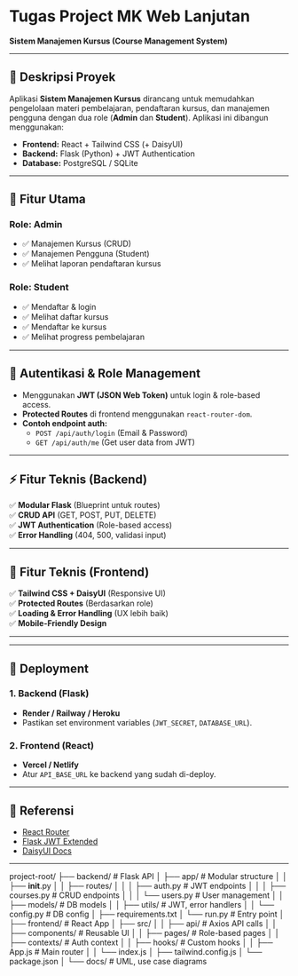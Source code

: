 # **Tugas Project MK Web Lanjutan**  
**Sistem Manajemen Kursus (Course Management System)**  


---

## **📝 Deskripsi Proyek**  
Aplikasi **Sistem Manajemen Kursus** dirancang untuk memudahkan pengelolaan materi pembelajaran, pendaftaran kursus, dan manajemen pengguna dengan dua role (**Admin** dan **Student**). Aplikasi ini dibangun menggunakan:  
- **Frontend:** React + Tailwind CSS (+ DaisyUI)  
- **Backend:** Flask (Python) + JWT Authentication  
- **Database:** PostgreSQL / SQLite  

---

## **🎯 Fitur Utama**  
### **Role: Admin**  
- ✅ Manajemen Kursus (CRUD)  
- ✅ Manajemen Pengguna (Student)  
- ✅ Melihat laporan pendaftaran kursus  

### **Role: Student**  
- ✅ Mendaftar & login  
- ✅ Melihat daftar kursus  
- ✅ Mendaftar ke kursus  
- ✅ Melihat progress pembelajaran  

---


## **🔐 Autentikasi & Role Management**  
- Menggunakan **JWT (JSON Web Token)** untuk login & role-based access.  
- **Protected Routes** di frontend menggunakan `react-router-dom`.  
- **Contoh endpoint auth:**  
  - `POST /api/auth/login` (Email & Password)  
  - `GET /api/auth/me` (Get user data from JWT)  

---



## **⚡ Fitur Teknis (Backend)**  
✅ **Modular Flask** (Blueprint untuk routes)  
✅ **CRUD API** (GET, POST, PUT, DELETE)  
✅ **JWT Authentication** (Role-based access)  
✅ **Error Handling** (404, 500, validasi input)  

---

## **🎨 Fitur Teknis (Frontend)**  
✅ **Tailwind CSS + DaisyUI** (Responsive UI)  
✅ **Protected Routes** (Berdasarkan role)  
✅ **Loading & Error Handling** (UX lebih baik)  
✅ **Mobile-Friendly Design**  

---



---

## **🚀 Deployment**  
### **1. Backend (Flask)**  
- **Render / Railway / Heroku**  
- Pastikan set environment variables (`JWT_SECRET`, `DATABASE_URL`).  

### **2. Frontend (React)**  
- **Vercel / Netlify**  
- Atur `API_BASE_URL` ke backend yang sudah di-deploy.  

---

## **📌 Referensi**  
- [React Router](https://reactrouter.com)  
- [Flask JWT Extended](https://flask-jwt-extended.readthedocs.io/)  
- [DaisyUI Docs](https://daisyui.com/)  



 

---
project-root/
├── backend/               # Flask API
│   ├── app/               # Modular structure
│   │   ├── __init__.py
│   │   ├── routes/
│   │   │   ├── auth.py    # JWT endpoints
│   │   │   ├── courses.py # CRUD endpoints
│   │   │   └── users.py   # User management
│   │   ├── models/        # DB models
│   │   ├── utils/         # JWT, error handlers
│   │   └── config.py      # DB config
│   ├── requirements.txt
│   └── run.py             # Entry point
│
├── frontend/              # React App
│   ├── src/
│   │   ├── api/           # Axios API calls
│   │   ├── components/    # Reusable UI
│   │   ├── pages/         # Role-based pages
│   │   ├── contexts/      # Auth context
│   │   ├── hooks/         # Custom hooks
│   │   ├── App.js         # Main router
│   │   └── index.js
│   ├── tailwind.config.js
│   └── package.json
│
└── docs/                  # UML, use case diagrams
